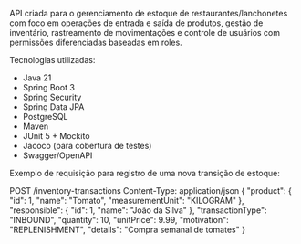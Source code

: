 API criada para o gerenciamento de estoque de restaurantes/lanchonetes com foco em operações de entrada e saída de produtos, gestão de inventário, rastreamento de movimentações e controle de usuários com permissões diferenciadas baseadas em roles.

Tecnologias utilizadas:
- Java 21
- Spring Boot 3
- Spring Security
- Spring Data JPA
- PostgreSQL
- Maven
- JUnit 5 + Mockito
- Jacoco (para cobertura de testes)
- Swagger/OpenAPI

Exemplo de requisição para registro de uma nova transição de estoque:

POST /inventory-transactions
Content-Type: application/json
{
  "product": {
    "id": 1,
    "name": "Tomato",
    "measurementUnit": "KILOGRAM"
  },
  "responsible": {
    "id": 1,
    "name": "João da Silva"
  },
  "transactionType": "INBOUND",
  "quantity": 10,
  "unitPrice": 9.99,
  "motivation": "REPLENISHMENT",
  "details": "Compra semanal de tomates"
}
